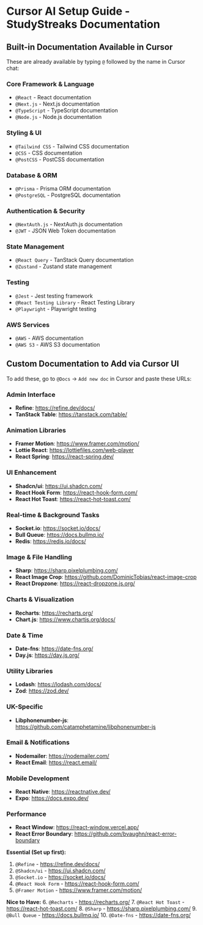 # Cursor AI Setup Guide - StudyStreaks Documentation

## Built-in Documentation Available in Cursor

These are already available by typing `@` followed by the name in Cursor chat:

### Core Framework & Language

- `@React` - React documentation
- `@Next.js` - Next.js documentation
- `@TypeScript` - TypeScript documentation
- `@Node.js` - Node.js documentation

### Styling & UI

- `@Tailwind CSS` - Tailwind CSS documentation
- `@CSS` - CSS documentation
- `@PostCSS` - PostCSS documentation

### Database & ORM

- `@Prisma` - Prisma ORM documentation
- `@PostgreSQL` - PostgreSQL documentation

### Authentication & Security

- `@NextAuth.js` - NextAuth.js documentation
- `@JWT` - JSON Web Token documentation

### State Management

- `@React Query` - TanStack Query documentation
- `@Zustand` - Zustand state management

### Testing

- `@Jest` - Jest testing framework
- `@React Testing Library` - React Testing Library
- `@Playwright` - Playwright testing

### AWS Services

- `@AWS` - AWS documentation
- `@AWS S3` - AWS S3 documentation

## Custom Documentation to Add via Cursor UI

To add these, go to `@Docs` → `Add new doc` in Cursor and paste these URLs:

### Admin Interface

- **Refine**: https://refine.dev/docs/
- **TanStack Table**: https://tanstack.com/table/

### Animation Libraries

- **Framer Motion**: https://www.framer.com/motion/
- **Lottie React**: https://lottiefiles.com/web-player
- **React Spring**: https://react-spring.dev/

### UI Enhancement

- **Shadcn/ui**: https://ui.shadcn.com/
- **React Hook Form**: https://react-hook-form.com/
- **React Hot Toast**: https://react-hot-toast.com/

### Real-time & Background Tasks

- **Socket.io**: https://socket.io/docs/
- **Bull Queue**: https://docs.bullmq.io/
- **Redis**: https://redis.io/docs/

### Image & File Handling

- **Sharp**: https://sharp.pixelplumbing.com/
- **React Image Crop**: https://github.com/DominicTobias/react-image-crop
- **React Dropzone**: https://react-dropzone.js.org/

### Charts & Visualization

- **Recharts**: https://recharts.org/
- **Chart.js**: https://www.chartjs.org/docs/

### Date & Time

- **Date-fns**: https://date-fns.org/
- **Day.js**: https://day.js.org/

### Utility Libraries

- **Lodash**: https://lodash.com/docs/
- **Zod**: https://zod.dev/

### UK-Specific

- **Libphonenumber-js**: https://github.com/catamphetamine/libphonenumber-js

### Email & Notifications

- **Nodemailer**: https://nodemailer.com/
- **React Email**: https://react.email/

### Mobile Development

- **React Native**: https://reactnative.dev/
- **Expo**: https://docs.expo.dev/

### Performance

- **React Window**: https://react-window.vercel.app/
- **React Error Boundary**: https://github.com/bvaughn/react-error-boundary

**Essential (Set up first):**

1. `@Refine` - https://refine.dev/docs/
2. `@Shadcn/ui` - https://ui.shadcn.com/
3. `@Socket.io` - https://socket.io/docs/
4. `@React Hook Form` - https://react-hook-form.com/
5. `@Framer Motion` - https://www.framer.com/motion/

**Nice to Have:**
6. `@Recharts` - https://recharts.org/
7. `@React Hot Toast` - https://react-hot-toast.com/
8. `@Sharp` - https://sharp.pixelplumbing.com/
9. `@Bull Queue` - https://docs.bullmq.io/
10. `@Date-fns` - https://date-fns.org/